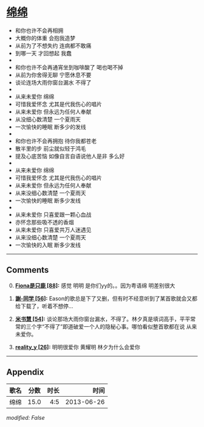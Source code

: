 # [绵绵](https://music.163.com/song?id=26608805)

* 和你也许不会再相拥
* 大概你的体重 会抱我造梦
* 从前为了不想失约 连病都不敢痛
* 到哪一天 才回想起 我蠢
* 
* 和你也许不会再通宵坐到咖啡酸了 喝也喝不掉
* 从前为你舍得无聊 宁愿休息不要
* 谈论连场大雨你窗台漏水 不得了
* 
* 从来未爱你 绵绵
* 可惜我爱怀念 尤其是代我伤心的唱片
* 从来未爱你 但永远为任何人奉献
* 从没细心数清楚 一个夏雨天
* 一次愉快的睡眠 断多少的发线
* 
* 和你也许不会再拥抱 待你我都苍老
* 散半里的步 前尘就似轻于鸿毛
* 提及心底苦恼 如像自言自语说他人是非 多么好
* 
* 从来未爱你 绵绵
* 可惜我爱怀念 尤其是代我伤心的唱片
* 从来未爱你 但永远为任何人奉献
* 从来没细心数清楚 一个夏雨天
* 一次愉快的睡眠 断多少发线
* 
* 从来未爱你 只喜爱跟一颗心血战
* 亦怀念那些吸不透的香烟
* 从来未爱你 只喜爱共万人迷遇见
* 从来没细心数清楚 一个夏雨天
* 一次愉快的入眠 断多少发线


---

## Comments
0. **[Fiona是只鹿 \[88\]](https://music.163.com/#/user/home?id=58918944):** 感觉 明明 是你们yy的。。因为粤语绵 明差别很大

1. **[謝-同学 \[56\]](https://music.163.com/#/user/home?id=90333466):** Eason的歌总是下了又删，但有时不经意听到了某首歌就会又都给下载了，听着不想停…

2. **[米书慧 \[54\]](https://music.163.com/#/user/home?id=36436269):** 谈论那场大雨你窗台漏水，不得了。林夕真是填词高手，平平常常的三个字“不得了”即道破爱一个人的隐秘心事。哪怕看似整首歌都在说 从来未爱你。

3. **[reality_y \[26\]](https://music.163.com/#/user/home?id=28634963):** 明明很爱你 黄耀明  林夕为什么会爱你



---

## Appendix

|歌名|分数|时长|时间|
|:---|:---:|---:|---:|
|绵绵|15.0|4:5|2013-06-26

*modified: False*